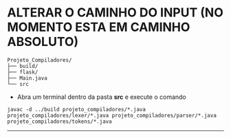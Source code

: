 
# ALTERAR O CAMINHO DO INPUT (NO MOMENTO ESTA EM CAMINHO ABSOLUTO)

```
Projeto_Compiladores/
├── build/
├── flask/
├── Main.java
└── src
```

- Abra um terminal dentro da pasta **src** e execute o comando

```
javac -d ../build projeto_compiladores/*.java projeto_compiladores/lexer/*.java projeto_compiladores/parser/*.java projeto_compiladores/tokens/*.java
```
---
